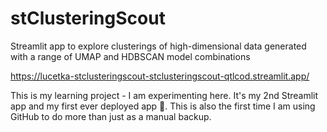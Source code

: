 # stClusteringScout
Streamlit app to explore clusterings of high-dimensional data generated with a range of  UMAP and HDBSCAN model combinations

https://lucetka-stclusteringscout-stclusteringscout-qtlcod.streamlit.app/

This is my learning project - I am experimenting here. It's my 2nd Streamlit app and my first ever deployed app 🥂. This is also the first time I am using GitHub to do more than just as a manual backup. 


